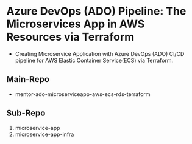 # Azure DevOps (ADO) Pipeline: The Microservices App in AWS Resources via Terraform
- Creating Microservice Application with Azure DevOps (ADO) CI/CD pipeline for AWS Elastic Container Service(ECS) via Terraform.

## Main-Repo
- mentor-ado-microserviceapp-aws-ecs-rds-terraform

## Sub-Repo

1. microservice-app
2. microservice-app-infra